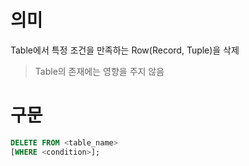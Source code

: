 # 의미
Table에서 특정 조건을 만족하는 Row(Record, Tuple)을 삭제
> Table의 존재에는 영향을 주지 않음

# 구문
```sql
DELETE FROM <table_name>
[WHERE <condition>];
```